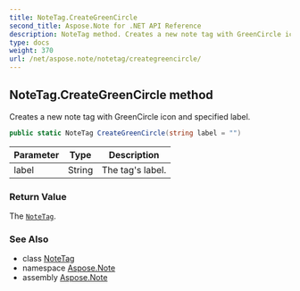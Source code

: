 ```yaml
---
title: NoteTag.CreateGreenCircle
second_title: Aspose.Note for .NET API Reference
description: NoteTag method. Creates a new note tag with GreenCircle icon and specified label
type: docs
weight: 370
url: /net/aspose.note/notetag/creategreencircle/
---
```

## NoteTag.CreateGreenCircle method

Creates a new note tag with GreenCircle icon and specified label.

```csharp
public static NoteTag CreateGreenCircle(string label = "")
```

| Parameter | Type | Description |
| --- | --- | --- |
| label | String | The tag's label. |

### Return Value

The [`NoteTag`](../).

### See Also

* class [NoteTag](../)
* namespace [Aspose.Note](../../notetag/)
* assembly [Aspose.Note](../../../)


